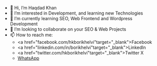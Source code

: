 - 👋 Hi, I’m Haqdad Khan
- 👀 I’m interested in Development, and learning new Technologies
- 🌱 I’m currently learning SEO, Web Frontend and Wordpress Development 
- 💞️ I’m looking to collaborate on your SEO & Web Projects
- 📫 How to reach me:
    - <a href="facebook.com/hkborikhelvi"target="_blank">Facebook</a>
    - <a href="linkedin.com/in/borikhelvi"target="_blank">LinkedIn</a>
    - <a href="twitter.com/hkborikhelvi"target="_blank">Twitter X</a>
    - <a href="https://wa.me/+923075168176" target="_blank">WhatsApp</a>

<!---
borikhelvi/borikhelvi is a ✨ special ✨ repository because its `README.md` (this file) appears on your GitHub profile.
You can click the Preview link to take a look at your changes.
--->
